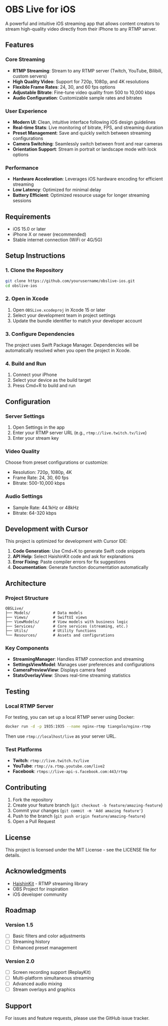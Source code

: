# OBS Live for iOS

A powerful and intuitive iOS streaming app that allows content creators to stream high-quality video directly from their iPhone to any RTMP server.

## Features

### Core Streaming
- **RTMP Streaming**: Stream to any RTMP server (Twitch, YouTube, Bilibili, custom servers)
- **High Quality Video**: Support for 720p, 1080p, and 4K resolutions
- **Flexible Frame Rates**: 24, 30, and 60 fps options
- **Adjustable Bitrate**: Fine-tune video quality from 500 to 10,000 kbps
- **Audio Configuration**: Customizable sample rates and bitrates

### User Experience
- **Modern UI**: Clean, intuitive interface following iOS design guidelines
- **Real-time Stats**: Live monitoring of bitrate, FPS, and streaming duration
- **Preset Management**: Save and quickly switch between streaming configurations
- **Camera Switching**: Seamlessly switch between front and rear cameras
- **Orientation Support**: Stream in portrait or landscape mode with lock options

### Performance
- **Hardware Acceleration**: Leverages iOS hardware encoding for efficient streaming
- **Low Latency**: Optimized for minimal delay
- **Battery Efficient**: Optimized resource usage for longer streaming sessions

## Requirements

- iOS 15.0 or later
- iPhone X or newer (recommended)
- Stable internet connection (WiFi or 4G/5G)

## Setup Instructions

### 1. Clone the Repository
```bash
git clone https://github.com/yourusername/obslive-ios.git
cd obslive-ios
```

### 2. Open in Xcode
1. Open `OBSLive.xcodeproj` in Xcode 15 or later
2. Select your development team in project settings
3. Update the bundle identifier to match your developer account

### 3. Configure Dependencies
The project uses Swift Package Manager. Dependencies will be automatically resolved when you open the project in Xcode.

### 4. Build and Run
1. Connect your iPhone
2. Select your device as the build target
3. Press Cmd+R to build and run

## Configuration

### Server Settings
1. Open Settings in the app
2. Enter your RTMP server URL (e.g., `rtmp://live.twitch.tv/live`)
3. Enter your stream key

### Video Quality
Choose from preset configurations or customize:
- Resolution: 720p, 1080p, 4K
- Frame Rate: 24, 30, 60 fps
- Bitrate: 500-10,000 kbps

### Audio Settings
- Sample Rate: 44.1kHz or 48kHz
- Bitrate: 64-320 kbps

## Development with Cursor

This project is optimized for development with Cursor IDE:

1. **Code Generation**: Use Cmd+K to generate Swift code snippets
2. **API Help**: Select HaishinKit code and ask for explanations
3. **Error Fixing**: Paste compiler errors for fix suggestions
4. **Documentation**: Generate function documentation automatically

## Architecture

### Project Structure
```
OBSLive/
├── Models/          # Data models
├── Views/           # SwiftUI views
├── ViewModels/      # View models with business logic
├── Services/        # Core services (streaming, etc.)
├── Utils/           # Utility functions
└── Resources/       # Assets and configurations
```

### Key Components
- **StreamingManager**: Handles RTMP connection and streaming
- **SettingsViewModel**: Manages user preferences and configurations
- **CameraPreviewView**: Displays camera feed
- **StatsOverlayView**: Shows real-time streaming statistics

## Testing

### Local RTMP Server
For testing, you can set up a local RTMP server using Docker:

```bash
docker run -d -p 1935:1935 --name nginx-rtmp tiangolo/nginx-rtmp
```

Then use `rtmp://localhost/live` as your server URL.

### Test Platforms
- **Twitch**: `rtmp://live.twitch.tv/live`
- **YouTube**: `rtmp://a.rtmp.youtube.com/live2`
- **Facebook**: `rtmps://live-api-s.facebook.com:443/rtmp`

## Contributing

1. Fork the repository
2. Create your feature branch (`git checkout -b feature/amazing-feature`)
3. Commit your changes (`git commit -m 'Add amazing feature'`)
4. Push to the branch (`git push origin feature/amazing-feature`)
5. Open a Pull Request

## License

This project is licensed under the MIT License - see the LICENSE file for details.

## Acknowledgments

- [HaishinKit](https://github.com/shogo4405/HaishinKit.swift) - RTMP streaming library
- OBS Project for inspiration
- iOS developer community

## Roadmap

### Version 1.5
- [ ] Basic filters and color adjustments
- [ ] Streaming history
- [ ] Enhanced preset management

### Version 2.0
- [ ] Screen recording support (ReplayKit)
- [ ] Multi-platform simultaneous streaming
- [ ] Advanced audio mixing
- [ ] Stream overlays and graphics

## Support

For issues and feature requests, please use the GitHub issue tracker.